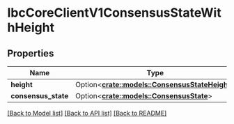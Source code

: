 # IbcCoreClientV1ConsensusStateWithHeight

## Properties

Name | Type | Description | Notes
------------ | ------------- | ------------- | -------------
**height** | Option<[**crate::models::ConsensusStateHeight**](consensus_state_height.md)> |  | [optional]
**consensus_state** | Option<[**crate::models::ConsensusState**](consensus_state.md)> |  | [optional]

[[Back to Model list]](../README.md#documentation-for-models) [[Back to API list]](../README.md#documentation-for-api-endpoints) [[Back to README]](../README.md)


